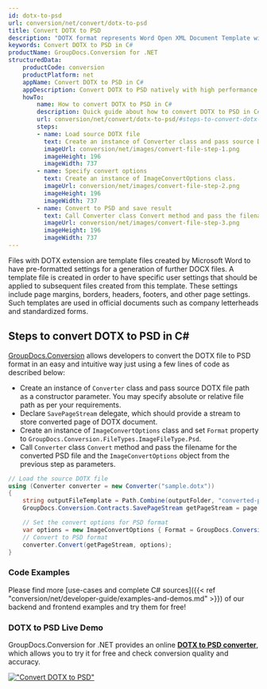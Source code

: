 ```yaml
---
id: dotx-to-psd
url: conversion/net/convert/dotx-to-psd
title: Convert DOTX to PSD
description: "DOTX format represents Word Open XML Document Template with .dotx extension. Learn how to convert DOTX to PSD file programmatically in C# language using GroupDocs.Conversion for .NET library."
keywords: Convert DOTX to PSD in C#
productName: GroupDocs.Conversion for .NET
structuredData:
    productCode: conversion
    productPlatform: net
    appName: Convert DOTX to PSD in C#
    appDescription: Convert DOTX to PSD natively with high performance using C# language and server side GroupDocs.Conversion for .NET APIs, without the use of any software like Microsoft or Open Office.
    howTo:
        name: How to convert DOTX to PSD in C# 
        description: Quick guide about how to convert DOTX to PSD in C# with high performance and accuracy.
        url: conversion/net/convert/dotx-to-psd/#steps-to-convert-dotx-to-psd-in-c
        steps:
        - name: Load source DOTX file 
          text: Create an instance of Converter class and pass source DOTX file path as a constructor parameter. You may specify absolute or relative file path as per your requirements. 
          imageUrl: conversion/net/images/convert-file-step-1.png
          imageHeight: 196
          imageWidth: 737
        - name: Specify convert options 
          text: Create an instance of ImageConvertOptions class.
          imageUrl: conversion/net/images/convert-file-step-2.png
          imageHeight: 196
          imageWidth: 737
        - name: Convert to PSD and save result 
          text: Call Converter class Convert method and pass the filename for the converted HTML file and the ImageConvertOptions object from the previous step as parameters.
          imageUrl: conversion/net/images/convert-file-step-3.png
          imageHeight: 196
          imageWidth: 737
---
```


Files with DOTX extension are template files created by Microsoft Word to have pre-formatted settings for a generation of further DOCX files. A template file is created in order to have specific user settings that should be applied to subsequent files created from this template. These settings include page margins, borders, headers, footers, and other page settings. Such templates are used in official documents such as company letterheads and standardized forms.

## Steps to convert DOTX to PSD in C#

[GroupDocs.Conversion](https://products.groupdocs.com/conversion/net) allows developers to convert the DOTX file to PSD format in an easy and intuitive way just using a few lines of code as described below:

* Create an instance of `Converter` class and pass source DOTX file path as a constructor parameter. You may specify absolute or relative file path as per your requirements. 
* Declare `SavePageStream` delegate, which should provide a stream to store converted page of DOTX document.
* Create an instance of `ImageConvertOptions` class and set `Format` property to `GroupDocs.Conversion.FileTypes.ImageFileType.Psd`.
* Call `Converter` class `Convert` method and pass the filename for the converted PSD file and the `ImageConvertOptions` object from the previous step as parameters.

```csharp
// Load the source DOTX file
using (Converter converter = new Converter("sample.dotx"))
{
    string outputFileTemplate = Path.Combine(outputFolder, "converted-page-{0}.psd");
    GroupDocs.Conversion.Contracts.SavePageStream getPageStream = page => new FileStream(string.Format(outputFileTemplate, page), FileMode.Create);

    // Set the convert options for PSD format
    var options = new ImageConvertOptions { Format = GroupDocs.Conversion.FileTypes.ImageFileType.Psd };   
    // Convert to PSD format
    converter.Convert(getPageStream, options);
}
```

### Code Examples

Please find more [use-cases and complete C# sources]({{< ref "conversion/net/developer-guide/examples-and-demos.md" >}}) of our backend and frontend examples and try them for free!

### DOTX to PSD Live Demo

GroupDocs.Conversion for .NET provides an online [**DOTX to PSD converter**](https://products.groupdocs.app/conversion/dotx-to-psd), which allows you to try it for free and check conversion quality and accuracy.

[!["Convert DOTX to PSD"](conversion/net/images/convert-to-psd/convert-dotx-to-psd.png)](https://products.groupdocs.app/conversion/dotx-to-psd)